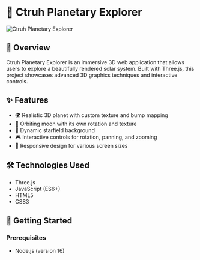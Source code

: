# 🌌 Ctruh Planetary Explorer

![Ctruh Planetary Explorer](path/to/screenshot.png)

## 🚀 Overview

Ctruh Planetary Explorer is an immersive 3D web application that allows users to explore a beautifully rendered solar system. Built with Three.js, this project showcases advanced 3D graphics techniques and interactive controls.

## ✨ Features

- 🌍 Realistic 3D planet with custom texture and bump mapping
- 🌙 Orbiting moon with its own rotation and texture
- 🌠 Dynamic starfield background
- 🎮 Interactive controls for rotation, panning, and zooming
- 📱 Responsive design for various screen sizes

## 🛠️ Technologies Used

- Three.js
- JavaScript (ES6+)
- HTML5
- CSS3

## 🚀 Getting Started

### Prerequisites

- Node.js (version 16)